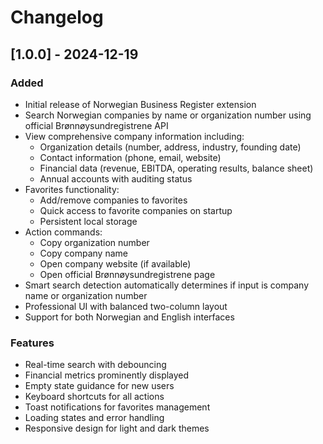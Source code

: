 # Changelog

## [1.0.0] - 2024-12-19

### Added
- Initial release of Norwegian Business Register extension
- Search Norwegian companies by name or organization number using official Brønnøysundregistrene API
- View comprehensive company information including:
  - Organization details (number, address, industry, founding date)
  - Contact information (phone, email, website)
  - Financial data (revenue, EBITDA, operating results, balance sheet)
  - Annual accounts with auditing status
- Favorites functionality:
  - Add/remove companies to favorites
  - Quick access to favorite companies on startup
  - Persistent local storage
- Action commands:
  - Copy organization number
  - Copy company name
  - Open company website (if available)
  - Open official Brønnøysundregistrene page
- Smart search detection automatically determines if input is company name or organization number
- Professional UI with balanced two-column layout
- Support for both Norwegian and English interfaces

### Features
- Real-time search with debouncing
- Financial metrics prominently displayed
- Empty state guidance for new users
- Keyboard shortcuts for all actions
- Toast notifications for favorites management
- Loading states and error handling
- Responsive design for light and dark themes